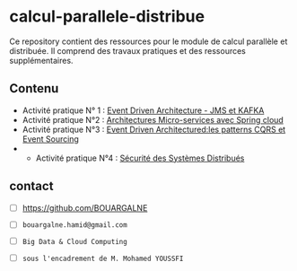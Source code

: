 # calcul-parallele-distribue
Ce repository contient des ressources pour le module de calcul parallèle et distribuée. 
Il comprend des travaux pratiques et des ressources supplémentaires.
## Contenu
* Activité pratique N° 1 :   [Event Driven Architecture - JMS et KAFKA](https://github.com/BOUARGALNE/calcul-parallele-distribue/tree/main/TP1/SpringCloud_Kafka_stream)
* Activité pratique N°2 : [Architectures Micro-services avec Spring cloud](https://github.com/BOUARGALNE/calcul-parallele-distribue/tree/main/TP2)
* Activité pratique N°3 : [Event Driven Architectured:les patterns CQRS et Event Sourcing](https://github.com/BOUARGALNE/calcul-parallele-distribue/tree/main/compte-cqrs-es)
* * Activité pratique N°4 : [Sécurité des Systèmes Distribués](https://github.com/BOUARGALNE/calcul-parallele-distribue/tree/main/TP4_Security_SD)



## contact
- [ ] <https://github.com/BOUARGALNE>
- [ ] `bouargalne.hamid@gmail.com`
- [ ] `Big Data & Cloud Computing`
- [ ] `sous l'encadrement de M. Mohamed YOUSSFI`

